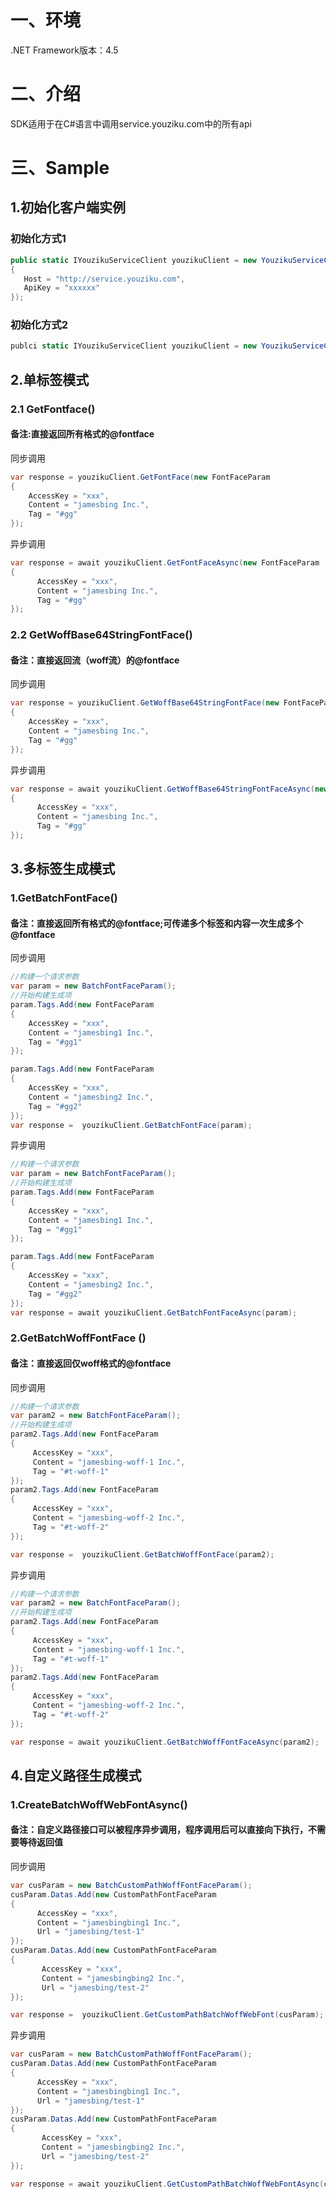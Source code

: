 # 一、环境
.NET Framework版本：4.5

# 二、介绍

SDK适用于在C#语言中调用service.youziku.com中的所有api

# 三、Sample
## 1.初始化客户端实例
### 初始化方式1
```csharp
public static IYouzikuServiceClient youzikuClient = new YouzikuServiceClient(new YouzikuConfig()
{
   Host = "http://service.youziku.com",
   ApiKey = "xxxxxx"
});

```
### 初始化方式2
```csharp 
publci static IYouzikuServiceClient youzikuClient = new YouzikuServiceClient(host: "http://service.youziku.com", apiKey: "xxxxxx");
```
## 2.单标签模式
### 2.1 GetFontface()
#### 备注:直接返回所有格式的@fontface
同步调用
``` csharp
var response = youzikuClient.GetFontFace(new FontFaceParam
{
    AccessKey = "xxx",
    Content = "jamesbing Inc.",
    Tag = "#gg"
});
```
异步调用
``` csharp
var response = await youzikuClient.GetFontFaceAsync(new FontFaceParam
{
      AccessKey = "xxx",
      Content = "jamesbing Inc.",
      Tag = "#gg"
});
```
### 2.2 GetWoffBase64StringFontFace()
#### 备注：直接返回流（woff流）的@fontface
同步调用
``` csharp
var response = youzikuClient.GetWoffBase64StringFontFace(new FontFaceParam
{
    AccessKey = "xxx",
    Content = "jamesbing Inc.",
    Tag = "#gg"
});
```
异步调用
``` csharp
var response = await youzikuClient.GetWoffBase64StringFontFaceAsync(new FontFaceParam
{
      AccessKey = "xxx",
      Content = "jamesbing Inc.",
      Tag = "#gg"
});
```
## 3.多标签生成模式
### 1.GetBatchFontFace()
#### 备注：直接返回所有格式的@fontface;可传递多个标签和内容一次生成多个@fontface
同步调用
``` csharp
//构建一个请求参数
var param = new BatchFontFaceParam();
//开始构建生成项
param.Tags.Add(new FontFaceParam
{
    AccessKey = "xxx",
    Content = "jamesbing1 Inc.",
    Tag = "#gg1"
});

param.Tags.Add(new FontFaceParam
{
    AccessKey = "xxx",
    Content = "jamesbing2 Inc.",
    Tag = "#gg2"
});
var response =  youzikuClient.GetBatchFontFace(param);
```
异步调用
``` csharp
//构建一个请求参数
var param = new BatchFontFaceParam();
//开始构建生成项
param.Tags.Add(new FontFaceParam
{
    AccessKey = "xxx",
    Content = "jamesbing1 Inc.",
    Tag = "#gg1"
});

param.Tags.Add(new FontFaceParam
{
    AccessKey = "xxx",
    Content = "jamesbing2 Inc.",
    Tag = "#gg2"
});
var response = await youzikuClient.GetBatchFontFaceAsync(param);
```
### 2.GetBatchWoffFontFace ()
#### 备注：直接返回仅woff格式的@fontface
同步调用
``` csharp
//构建一个请求参数
var param2 = new BatchFontFaceParam();
//开始构建生成项
param2.Tags.Add(new FontFaceParam
{
     AccessKey = "xxx",
     Content = "jamesbing-woff-1 Inc.",
     Tag = "#t-woff-1"
});
param2.Tags.Add(new FontFaceParam
{
     AccessKey = "xxx",
     Content = "jamesbing-woff-2 Inc.",
     Tag = "#t-woff-2"
});

var response =  youzikuClient.GetBatchWoffFontFace(param2);
```
异步调用
``` csharp
//构建一个请求参数
var param2 = new BatchFontFaceParam();
//开始构建生成项
param2.Tags.Add(new FontFaceParam
{
     AccessKey = "xxx",
     Content = "jamesbing-woff-1 Inc.",
     Tag = "#t-woff-1"
});
param2.Tags.Add(new FontFaceParam
{
     AccessKey = "xxx",
     Content = "jamesbing-woff-2 Inc.",
     Tag = "#t-woff-2"
});

var response = await youzikuClient.GetBatchWoffFontFaceAsync(param2);
```
## 4.自定义路径生成模式
### 1.CreateBatchWoffWebFontAsync()
#### 备注：自定义路径接口可以被程序异步调用，程序调用后可以直接向下执行，不需要等待返回值
同步调用
``` csharp
var cusParam = new BatchCustomPathWoffFontFaceParam();
cusParam.Datas.Add(new CustomPathFontFaceParam
{
      AccessKey = "xxx",
      Content = "jamesbingbing1 Inc.",
      Url = "jamesbing/test-1"
});
cusParam.Datas.Add(new CustomPathFontFaceParam
{
       AccessKey = "xxx",
       Content = "jamesbingbing2 Inc.",
       Url = "jamesbing/test-2"
});

var response =  youzikuClient.GetCustomPathBatchWoffWebFont(cusParam);
```
异步调用
``` csharp
var cusParam = new BatchCustomPathWoffFontFaceParam();
cusParam.Datas.Add(new CustomPathFontFaceParam
{
      AccessKey = "xxx",
      Content = "jamesbingbing1 Inc.",
      Url = "jamesbing/test-1"
});
cusParam.Datas.Add(new CustomPathFontFaceParam
{
       AccessKey = "xxx",
       Content = "jamesbingbing2 Inc.",
       Url = "jamesbing/test-2"
});

var response = await youzikuClient.GetCustomPathBatchWoffWebFontAsync(cusParam);
```
